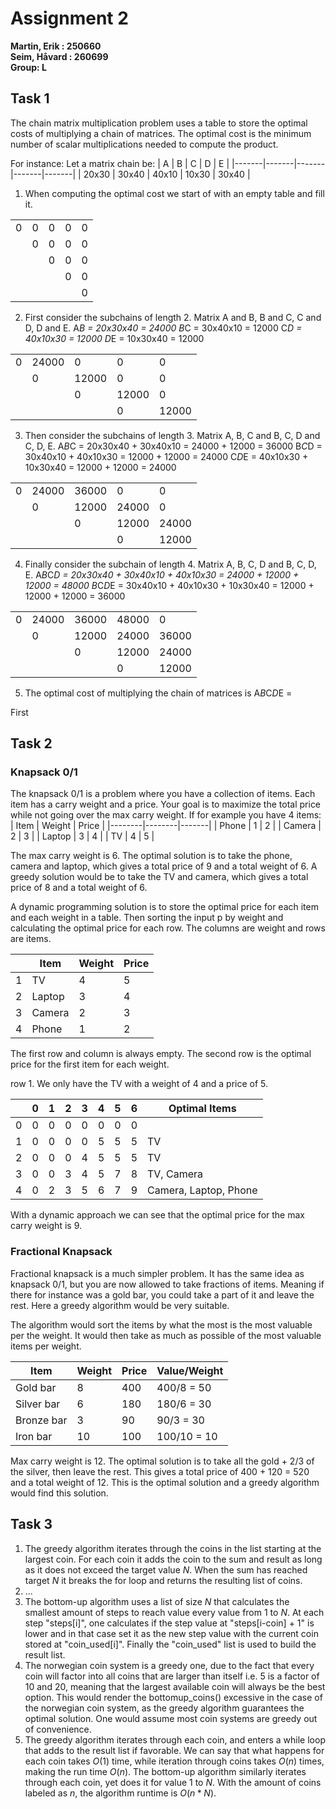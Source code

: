 
# Assignment 2

**Martin, Erik : 250660**  
**Seim, Håvard : 260699**  
**Group: L**  


## Task 1
The chain matrix multiplication problem uses a table to store the optimal costs of multiplying a chain of matrices. The optimal cost is the minimum number of scalar multiplications needed to compute the product.

For instance:
Let a matrix chain be:
| A     | B     | C     | D     | E     |
|-------|-------|-------|-------|-------|
| 20x30 | 30x40 | 40x10 | 10x30 | 30x40 |

1. When computing the optimal cost we start of with an empty table and fill it.

|   |   |   |   |   |
|---|---|---|---|---|
| 0 | 0 | 0 | 0 | 0 |
|   | 0 | 0 | 0 | 0 |
|   |   | 0 | 0 | 0 |
|   |   |   | 0 | 0 |
|   |   |   |   | 0 |

2. First consider the subchains of length 2. Matrix A and B, B and C, C and D, D and E.
A*B = 20x30x40 = 24000
B*C = 30x40x10 = 12000
C*D = 40x10x30 = 12000
D*E = 10x30x40 = 12000

|   |       |       |       |       |
|---|-------|-------|-------|-------|
| 0 | 24000 | 0     | 0     | 0     |
|   | 0     | 12000 | 0     | 0     |
|   |       | 0     | 12000 | 0     |
|   |       |       | 0     | 12000 |

3. Then consider the subchains of length 3. Matrix A, B, C and B, C, D and C, D, E.
A*B*C = 20x30x40 + 30x40x10 = 24000 + 12000 = 36000
B*C*D = 30x40x10 + 40x10x30 = 12000 + 12000 = 24000
C*D*E = 40x10x30 + 10x30x40 = 12000 + 12000 = 24000

|   |       |       |       |       |
|---|-------|-------|-------|-------|
| 0 | 24000 | 36000 | 0     | 0     |
|   | 0     | 12000 | 24000 | 0     |
|   |       | 0     | 12000 | 24000 |
|   |       |       | 0     | 12000 |

4. Finally consider the subchain of length 4. Matrix A, B, C, D and B, C, D, E.
A*B*C*D = 20x30x40 + 30x40x10 + 40x10x30 = 24000 + 12000 + 12000 = 48000
B*C*D*E = 30x40x10 + 40x10x30 + 10x30x40 = 12000 + 12000 + 12000 = 36000

|   |       |       |       |       |
|---|-------|-------|-------|-------|
| 0 | 24000 | 36000 | 48000 | 0     |
|   | 0     | 12000 | 24000 | 36000 |
|   |       | 0     | 12000 | 24000 |
|   |       |       | 0     | 12000 |

5. The optimal cost of multiplying the chain of matrices is
A*B*C*D*E = 


First 

## Task 2
### Knapsack 0/1
The knapsack 0/1 is a problem where you have a collection of items. Each item has a carry weight and a price. Your goal is to maximize the total price while not going over the max carry
weight. If for example you have 4 items:
| Item   | Weight | Price |
|--------|--------|-------|
| Phone  | 1      | 2     |
| Camera | 2      | 3     |
| Laptop | 3      | 4     |
| TV     | 4      | 5     |

The max carry weight is 6. The optimal solution is to take the phone, camera and laptop, which gives a total price of 9 and a total weight of 6. A greedy solution would be to take the TV and camera, which gives a total price of 8 and a total weight of 6. 

A dynamic programming solution is to store the optimal price for each item and each weight in a table. Then sorting the input p by weight and calculating the optimal price for each row.
The columns are weight and rows are items.

|   | Item   | Weight | Price |
|---|--------|--------|-------|
| 1 | TV     | 4      | 5     |
| 2 | Laptop | 3      | 4     |
| 3 | Camera | 2      | 3     |
| 4 | Phone  | 1      | 2     |

The first row and column is always empty. The second row is the optimal price for the first item for each weight.

row 1. We only have the TV with a weight of 4 and a price of 5.


|   | 0 | 1 | 2 | 3 | 4 | 5 | 6 | Optimal Items         |
|---|---|---|---|---|---|---|---|-----------------------|
| 0 | 0 | 0 | 0 | 0 | 0 | 0 | 0 |                       |
| 1 | 0 | 0 | 0 | 0 | 5 | 5 | 5 | TV                    |
| 2 | 0 | 0 | 0 | 4 | 5 | 5 | 5 | TV                    |
| 3 | 0 | 0 | 3 | 4 | 5 | 7 | 8 | TV, Camera            |
| 4 | 0 | 2 | 3 | 5 | 6 | 7 | 9 | Camera, Laptop, Phone |

With a dynamic approach we can see that the optimal price for the max carry weight is 9.

### Fractional Knapsack
Fractional knapsack is a much simpler problem. It has the same idea as knapsack 0/1, but you
are now allowed to take fractions of items. Meaning if there for instance was a gold bar, 
you could take a part of it and leave the rest. Here a greedy algorithm would be very suitable.

The algorithm would sort the items by what the most is the most valuable per the weight.
It would then take as much as possible of the most valuable items per weight.

| Item       | Weight | Price | Value/Weight |
|------------|--------|-------|--------------|
| Gold bar   | 8      | 400   | 400/8 = 50   |
| Silver bar | 6      | 180   | 180/6 = 30   |
| Bronze bar | 3      | 90    | 90/3 = 30    |
| Iron bar   | 10     | 100   | 100/10 = 10  |

Max carry weight is 12. The optimal solution is to take all the gold + 2/3 of the silver, then leave the rest. This gives a total price of 400 + 120 = 520 and a total weight of 12. This is the optimal solution and a greedy algorithm would find this solution.



## Task 3
1. The greedy algorithm iterates through the coins in the list starting at the largest coin. For each coin it adds the coin to the sum and result as long as it does not exceed the target value $N$. When the sum has reached target $N$ it breaks the for loop and returns the resulting list of coins.
2. ...
3. The bottom-up algorithm uses a list of size $N$ that calculates the smallest amount of steps to reach value every value from $1$ to $N$. At each step "steps[i]", one calculates if the step value at "steps[i-coin] + 1" is lower and in that case set it as the new step value with the current coin stored at "coin_used[i]". Finally the "coin_used" list is used to build the result list. 
4. The norwegian coin system is a greedy one, due to the fact that every coin will factor into all coins that are larger than itself i.e. 5 is a factor of 10 and 20, meaning that the largest available coin will always be the best option. This would render the bottomup_coins() excessive in the case of the norwegian coin system, as the greedy algorithm guarantees the optimal solution. One would assume most coin systems are greedy out of convenience.
5. The greedy algorithm iterates through each coin, and enters a while loop that adds to the result list if favorable. We can say that what happens for each coin takes $O(1)$ time, while iteration through coins takes $O(n)$ times, making the run time $O(n)$.
The bottom-up algorithm similarly iterates through each coin, yet does it for value $1$ to $N$. With the amount of coins labeled as $n$, the algorithm runtime is $O(n*N)$.